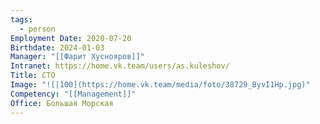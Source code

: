 ```yaml
---
tags:
  - person
Employment Date: 2020-07-20
Birthdate: 2024-01-03
Manager: "[[Фарит Хуснояров]]"
Intranet: https://home.vk.team/users/as.kuleshov/
Title: CTO
Image: "![|100](https://home.vk.team/media/foto/38729_ByvI1Hp.jpg)"
Competency: "[[Management]]"
Office: Большая Морская
---
```

